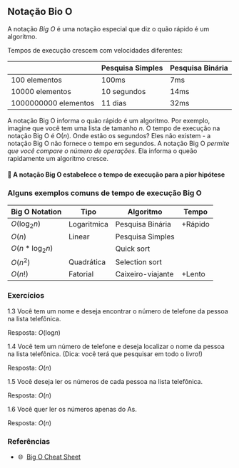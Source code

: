 ## Notação Bio O

A notação *Big O* é uma notação especial que diz o quão rápido é um algoritmo.

Tempos de execução crescem com velocidades diferentes:

|   | Pesquisa Simples | Pesquisa Binária |
| --- | --- | --- |
| 100 elementos | 100ms | 7ms |
| 10000 elementos | 10 segundos | 14ms |
| 1000000000 elementos | 11 dias | 32ms |

A notação Big O informa o quão rápido é um algoritmo. Por exemplo, imagine que você tem uma lista de tamanho *n*. O tempo de execução na notação Big O é O(*n*). Onde estão os segundos? Eles não existem - a notação Big O não fornece o tempo em segundos. A notação Big O *permite que você compare o número de operações*. Ela informa o queão rapidamente um algoritmo cresce.

#### 🛑 A notação Big O estabelece o tempo de execução para a pior hipótese

### Alguns exemplos comuns de tempo de execução Big O 

|Big O Notation|Tipo|Algoritmo|Tempo|
|---|---|---|---|
|$O(\log_{2} n)$|Logaritmica|Pesquisa Binária|+Rápido|
|$O(n)$|Linear|Pesquisa Simples||
|$O(n * \log_{2} n)$||Quick sort||
|$O(n^2)$|Quadrática|Selection sort||
|$O(n!)$|Fatorial|Caixeiro-viajante|+Lento|

### Exercícios

1.3 Você tem um nome e deseja encontrar o número de telefone da pessoa na lista telefônica.

Resposta: $O(\log_{} n)$

1.4 Você tem um número de telefone e deseja localizar o nome da pessoa na lista telefônica. (Dica: você terá que pesquisar em todo o livro!)

Resposta: $O(n)$

1.5 Você deseja ler os números de cada pessoa na lista telefônica.

Resposta: $O(n)$

1.6 Você quer ler os números apenas do As.

Resposta: $O(n)$


### Referências

- 🌐&nbsp;&nbsp;[Big O Cheat Sheet](https://www.bigocheatsheet.com/)